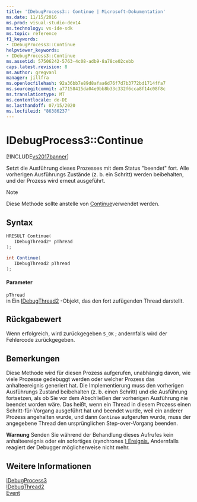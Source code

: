 ```yaml
---
title: 'IDebugProcess3:: Continue | Microsoft-Dokumentation'
ms.date: 11/15/2016
ms.prod: visual-studio-dev14
ms.technology: vs-ide-sdk
ms.topic: reference
f1_keywords:
- IDebugProcess3::Continue
helpviewer_keywords:
- IDebugProcess3::Continue
ms.assetid: 57506242-5763-4c08-adb9-8a78ce02cebb
caps.latest.revision: 8
ms.author: gregvanl
manager: jillfra
ms.openlocfilehash: 92a36bb7e89d8afaa6d76f7d7b3772bd1714ffa7
ms.sourcegitcommit: a77158415da04e9bb8b33c332f6cca8f14c08f8c
ms.translationtype: MT
ms.contentlocale: de-DE
ms.lasthandoff: 07/15/2020
ms.locfileid: "86386237"
---
```

# <a name="idebugprocess3continue"></a>IDebugProcess3::Continue
[!INCLUDE[vs2017banner](../../../includes/vs2017banner.md)]

Setzt die Ausführung dieses Prozesses mit dem Status "beendet" fort. Alle vorherigen Ausführungs Zustände (z. b. ein Schritt) werden beibehalten, und der Prozess wird erneut ausgeführt.  
  
> [!NOTE]
> Diese Methode sollte anstelle von [Continue](../../../extensibility/debugger/reference/idebugprogram2-continue.md)verwendet werden.  
  
## <a name="syntax"></a>Syntax  
  
```cpp  
HRESULT Continue(  
   IDebugThread2* pThread  
);  
```  
  
```csharp  
int Continue(  
   IDebugThread2 pThread  
);  
```  
  
#### <a name="parameters"></a>Parameter  
 `pThread`  
 in Ein [IDebugThread2](../../../extensibility/debugger/reference/idebugthread2.md) -Objekt, das den fort zufügenden Thread darstellt.  
  
## <a name="return-value"></a>Rückgabewert  
 Wenn erfolgreich, wird zurückgegeben `S_OK` ; andernfalls wird der Fehlercode zurückgegeben.  
  
## <a name="remarks"></a>Bemerkungen  
 Diese Methode wird für diesen Prozess aufgerufen, unabhängig davon, wie viele Prozesse gedebuggt werden oder welcher Prozess das anhalteereignis generiert hat. Die Implementierung muss den vorherigen Ausführungs Zustand beibehalten (z. b. einen Schritt) und die Ausführung fortsetzen, als ob Sie vor dem Abschließen der vorherigen Ausführung nie beendet worden wäre. Das heißt, wenn ein Thread in diesem Prozess einen Schritt-für-Vorgang ausgeführt hat und beendet wurde, weil ein anderer Prozess angehalten wurde, und dann `Continue` aufgerufen wurde, muss der angegebene Thread den ursprünglichen Step-over-Vorgang beenden.  
  
 **Warnung** Senden Sie während der Behandlung dieses Aufrufes kein anhalteereignis oder ein sofortiges (synchrones [) Ereignis.](../../../extensibility/debugger/reference/idebugeventcallback2-event.md) Andernfalls reagiert der Debugger möglicherweise nicht mehr.  
  
## <a name="see-also"></a>Weitere Informationen  
 [IDebugProcess3](../../../extensibility/debugger/reference/idebugprocess3.md)   
 [IDebugThread2](../../../extensibility/debugger/reference/idebugthread2.md)   
 [Event](../../../extensibility/debugger/reference/idebugeventcallback2-event.md)
